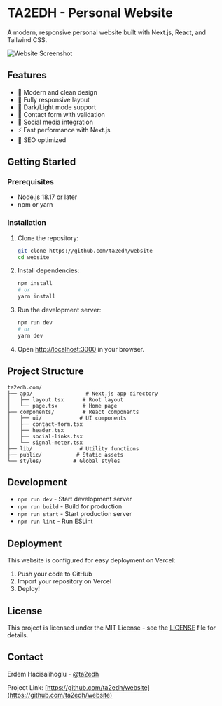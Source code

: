 # TA2EDH - Personal Website

A modern, responsive personal website built with Next.js, React, and Tailwind CSS.

![Website Screenshot](https://i.imgur.com/CqgKmYL.png)

## Features

- 🎨 Modern and clean design
- 📱 Fully responsive layout
- 🌙 Dark/Light mode support
- 📝 Contact form with validation
- 🔗 Social media integration
- ⚡ Fast performance with Next.js
- 🎯 SEO optimized

## Getting Started

### Prerequisites

- Node.js 18.17 or later
- npm or yarn

### Installation

1. Clone the repository:
   ```bash
   git clone https://github.com/ta2edh/website
   cd website
   ```

2. Install dependencies:
   ```bash
   npm install
   # or
   yarn install
   ```

3. Run the development server:
   ```bash
   npm run dev
   # or
   yarn dev
   ```

4. Open [http://localhost:3000](http://localhost:3000) in your browser.

## Project Structure

```
ta2edh.com/
├── app/                 # Next.js app directory
│   ├── layout.tsx      # Root layout
│   └── page.tsx        # Home page
├── components/         # React components
│   ├── ui/            # UI components
│   ├── contact-form.tsx
│   ├── header.tsx
│   ├── social-links.tsx
│   └── signal-meter.tsx
├── lib/               # Utility functions
├── public/           # Static assets
└── styles/          # Global styles
```

## Development

- `npm run dev` - Start development server
- `npm run build` - Build for production
- `npm run start` - Start production server
- `npm run lint` - Run ESLint

## Deployment

This website is configured for easy deployment on Vercel:

1. Push your code to GitHub
2. Import your repository on Vercel
3. Deploy!

## License

This project is licensed under the MIT License - see the [LICENSE](LICENSE) file for details.

## Contact

Erdem Hacisalihoglu - [@ta2edh](https://twitter.com/ta2edh)

Project Link: [https://github.com/ta2edh/website](https://github.com/ta2edh/website) 